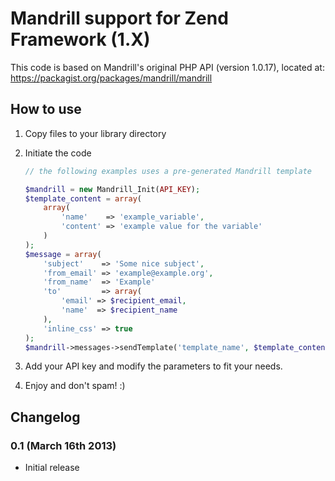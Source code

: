 # Mandrill support for Zend Framework (1.X) #

This code is based on Mandrill's original PHP API (version 1.0.17), located at: https://packagist.org/packages/mandrill/mandrill

## How to use ##

1. Copy files to your library directory

2. Initiate the code

    ```php
    // the following examples uses a pre-generated Mandrill template

    $mandrill = new Mandrill_Init(API_KEY);
    $template_content = array(
        array(
            'name'    => 'example_variable',
            'content' => 'example value for the variable'
        )
    );
    $message = array(
        'subject'    => 'Some nice subject',
        'from_email' => 'example@example.org',
        'from_name'  => 'Example'
        'to'         => array(
            'email' => $recipient_email,
            'name'  => $recipient_name
        ),
        'inline_css' => true
    );
    $mandrill->messages->sendTemplate('template_name', $template_content, $message);
    ```

3. Add your API key and modify the parameters to fit your needs.

4. Enjoy and don't spam! :)

## Changelog ##

### 0.1 (March 16th 2013) ###

* Initial release